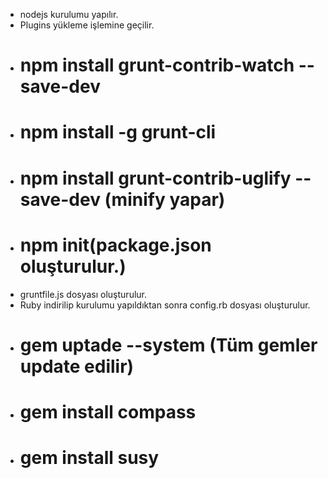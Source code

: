 - nodejs kurulumu yapılır.
- Plugins yükleme işlemine geçilir.
- # npm install grunt-contrib-watch --save-dev
- # npm install -g grunt-cli
- # npm install grunt-contrib-uglify --save-dev (minify yapar)
- # npm init(package.json oluşturulur.)
- gruntfile.js dosyası oluşturulur.
- Ruby indirilip kurulumu yapıldıktan sonra config.rb dosyası oluşturulur.
- # gem uptade --system (Tüm gemler update edilir)
- # gem install compass
- # gem install susy
